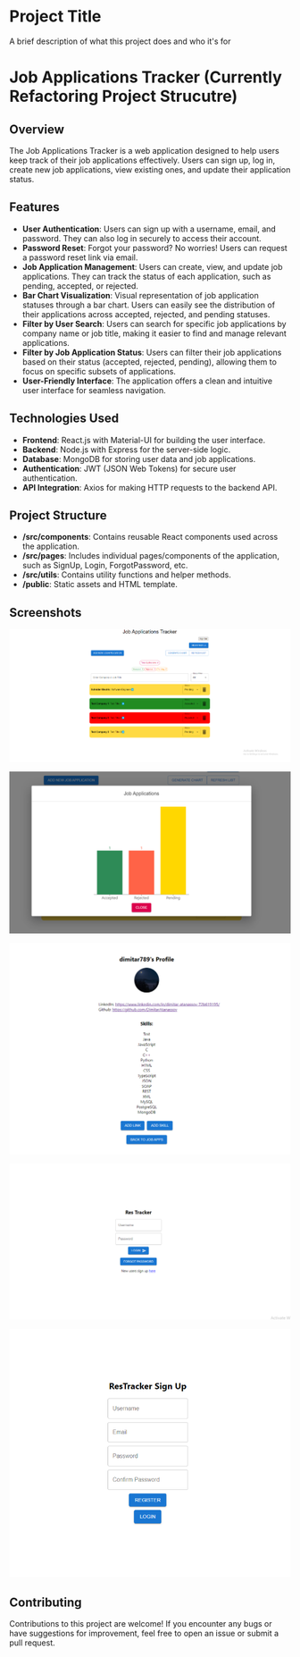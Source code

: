 
# Project Title

A brief description of what this project does and who it's for


# Job Applications Tracker (Currently Refactoring Project Strucutre)

## Overview

The Job Applications Tracker is a web application designed to help users keep track of their job applications effectively. Users can sign up, log in, create new job applications, view existing ones, and update their application status.

## Features

- **User Authentication**: Users can sign up with a username, email, and password. They can also log in securely to access their account.
- **Password Reset**: Forgot your password? No worries! Users can request a password reset link via email.
- **Job Application Management**: Users can create, view, and update job applications. They can track the status of each application, such as pending, accepted, or rejected.
- **Bar Chart Visualization**: Visual representation of job application statuses through a bar chart. Users can easily see the distribution of their applications across accepted, rejected, and pending statuses.
- **Filter by User Search**: Users can search for specific job applications by company name or job title, making it easier to find and manage relevant applications.
- **Filter by Job Application Status**: Users can filter their job applications based on their status (accepted, rejected, pending), allowing them to focus on specific subsets of applications.
- **User-Friendly Interface**: The application offers a clean and intuitive user interface for seamless navigation.

## Technologies Used

- **Frontend**: React.js with Material-UI for building the user interface.
- **Backend**: Node.js with Express for the server-side logic.
- **Database**: MongoDB for storing user data and job applications.
- **Authentication**: JWT (JSON Web Tokens) for secure user authentication.
- **API Integration**: Axios for making HTTP requests to the backend API.

## Project Structure

- **/src/components**: Contains reusable React components used across the application.
- **/src/pages**: Includes individual pages/components of the application, such as SignUp, Login, ForgotPassword, etc.
- **/src/utils**: Contains utility functions and helper methods.
- **/public**: Static assets and HTML template.

## Screenshots

![Job Apps Page Screenshot](https://github.com/DimitarAtanassov/MyJobAppTracaker/blob/main/jobappspage.png)

![Job App Chart Screenshot](https://github.com/DimitarAtanassov/MyJobAppTracaker/blob/main/jobChart.png)

![User Profile Screenshot](https://github.com/DimitarAtanassov/MyJobAppTracaker/blob/main/userprofile.png)

![Login Page Screenshot](https://github.com/DimitarAtanassov/MyJobAppTracaker/blob/main/signin.png)

![Sign Up Page Screenshot](https://github.com/DimitarAtanassov/MyJobAppTracaker/blob/main/signup.png)

## Contributing

Contributions to this project are welcome! If you encounter any bugs or have suggestions for improvement, feel free to open an issue or submit a pull request.